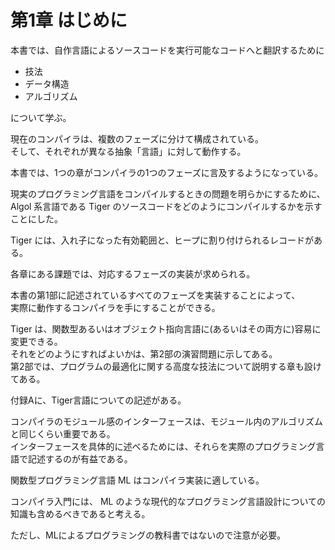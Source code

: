 # 第1章 はじめに

本書では、自作言語によるソースコードを実行可能なコードへと翻訳するために

- 技法
- データ構造
- アルゴリズム

について学ぶ。

現在のコンパイラは、複数のフェーズに分けて構成されている。  
そして、それぞれが異なる抽象「言語」に対して動作する。

本書では、1つの章がコンパイラの1つのフェーズに言及するようになっている。

現実のプログラミング言語をコンパイルするときの問題を明らかにするために、  
Algol 系言語である Tiger のソースコードをどのようにコンパイルするかを示すことにした。  

Tiger には、入れ子になった有効範囲と、ヒープに割り付けられるレコードがある。

各章にある課題では、対応するフェーズの実装が求められる。

本書の第1部に記述されているすべてのフェーズを実装することによって、  
実際に動作するコンパイラを手にすることができる。

Tiger は、関数型あるいはオブジェクト指向言語に(あるいはその両方に)容易に変更できる。  
それをどのようにすればよいかは、第2部の演習問題に示してある。  
第2部では、プログラムの最適化に関する高度な技法について説明する章も設けてある。

付録Aに、Tiger言語についての記述がある。

コンパイラのモジュール感のインターフェースは、モジュール内のアルゴリズムと同じくらい重要である。  
インターフェースを具体的に述べるためには、それらを実際のプログラミング言語で記述するのが有益である。

関数型プログラミング言語 ML はコンパイラ実装に適している。

コンパイラ入門には、 ML のような現代的なプログラミング言語設計についての知識も含めるべきであると考える。

ただし、MLによるプログラミングの教科書ではないので注意が必要。
